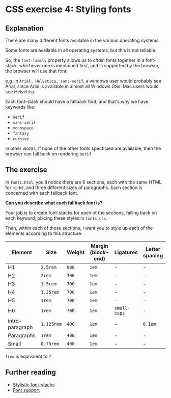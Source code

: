 # CSS exercise 4: Styling fonts

## Explanation

There are many different fonts available in the various operating systems.

Some fonts are available in all operating systems, but this is not reliable.

So, the `font-family` property allows us to *chain* fonts together in a font-stack, whichever one is mentioned first, and is supported by the browser, the browser will use that font.

e.g. in `Arial, Helvetica, sans-serif`, a windows user would probably see Arial, since Arial is available in almost all Windows OSs. Mac users would see Helvetica.

Each font-stack should have a fallback font, and that's why we have keywords like:

- `serif`
- `sans-serif`
- `monospace`
- `fantasy`
- `cursive`

In other words, if none of the other fonts specficied are available, then the browser can fall back on rendering `serif`.

## The exercise

In `fonts.html`, you'll notice there are 6 sections, each with the same HTML for `h1`-`h6`, and three different sizes of paragraphs. Each section is concerned with each fallback font.

**Can you describe what each fallback font is?**

Your job is to create font-stacks for each of the sections, falling back on each keyword, placing these styles in `fonts.css`.

Then, within each of those sections, I want you to style up each of the elements according to this structure:

Element | Size | Weight | Margin (block-end) | Ligatures | Letter spacing
--- | --- | --- | --- | --- | ---
H1 | `2.5rem` | `800` | `1em` | - | -
H2 | `2rem` | `700` | `1em`  | - | -
H3 | `1.5rem` | `700` | `1em`  | - | -
H4 | `1.25rem` | `700` | `1em`  | - | -
H5 | `1rem` | `700` | `1em`  | - | -
H6 | `1rem` | `700` | `1em`  | `small-caps` | -
 intro-paragraph| `1.125rem` | `400` | `1em`  | - | `0.1em`
Paragraphs | `1rem` | `400` | `1em`  | - | -
Small | `0.75rem` | `400` | `1em`  | - | -

`1rem` is equivalent to ?

## Further reading

- [Stylistic font-stacks](https://css-tricks.com/snippets/css/font-stacks/)
- [Font support](https://www.cssfontstack.com/)
